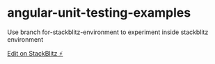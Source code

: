 # angular-unit-testing-examples

Use branch for-stackblitz-environment to experiment inside stackblitz environment

[Edit on StackBlitz ⚡️](https://stackblitz.com/edit/angular-unit-testing-examples)